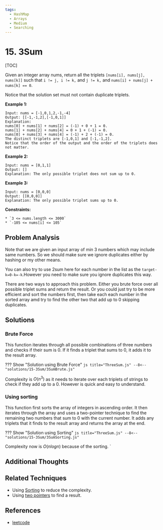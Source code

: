 ```yaml
---
tags:
  - HashMap
  - Arrays
  - Medium
  - Searching
---
```


# 15. 3Sum

[TOC]

Given an integer array nums, return all the triplets `[nums[i], nums[j], nums[k]]` such that `i != j, i != k,` and `j != k,` and `nums[i] + nums[j] + nums[k] == 0`.

Notice that the solution set must not contain duplicate triplets.

**Example 1:**

```
Input: nums = [-1,0,1,2,-1,-4]
Output: [[-1,-1,2],[-1,0,1]]
Explanation: 
nums[0] + nums[1] + nums[2] = (-1) + 0 + 1 = 0.
nums[1] + nums[2] + nums[4] = 0 + 1 + (-1) = 0.
nums[0] + nums[3] + nums[4] = (-1) + 2 + (-1) = 0.
The distinct triplets are [-1,0,1] and [-1,-1,2].
Notice that the order of the output and the order of the triplets does not matter.
```

**Example 2:**

```
Input: nums = [0,1,1]
Output: []
Explanation: The only possible triplet does not sum up to 0.
```

**Example 3:**

```
Input: nums = [0,0,0]
Output: [[0,0,0]]
Explanation: The only possible triplet sums up to 0.
```

**Constraints:**

```
* `3 <= nums.length <= 3000`
* `-105 <= nums[i] <= 105`
```

## Problem Analysis

Note that we are given an input array of min 3 numbers which may include same numbers. So we should make sure we ignore duplicates either by hashing or my other means.

You can also try to use 2sum here for each number in the list as the `target-k=0-k=-k`.However you need to make sure you ignore duplicates this way.

There are two ways to approach this problem. Either you brute force over all possible triplet sums and return the result. Or you could just try to be more efficient and sort the numbers first, then take each each number in the sorted array amd try to find the other two that add up to 0 skipping duplicates.

## Solutions

### Brute Force

This function iterates through all possible combinations of three numbers and checks if their sum is 0. If it finds a triplet that sums to 0, it adds it to the result array.

??? Show "Solution using Brute Force"
    ```js title="ThreeSum.js"
    --8<-- "solutions/15-3Sum/3SumBrute.js"
    ```

Complexity is $O(n^3)$ as it needs to iterate over each triplets of strings to check if they add up to a 0. However is quick and easy to understand.

### Using sorting

This function first sorts the array of integers in ascending order. It then iterates through the array and uses a two-pointer technique to find the remaining two numbers that sum to 0 with the current number. It adds any triplets that it finds to the result array and returns the array at the end.

??? Show "Solution using Sorting"
    ```js title="ThreeSum.js"
        --8<-- "solutions/15-3Sum/3SumSorting.js"
    ```

Complexity now is $O(nlogn)$ because of the sorting.
    `

## Additional Thoughts

## Related Techniques

* Using [Sorting](/techniques/#5-using-sorting-to-reduce-complexity) to reduce the complexity.
* Using [two pointers](/techniques/#4-using-two-pointers-to-iterate-over-an-array) to find a result.

## References

- [leetcode](https://leetcode.com/problems/3sum/)
